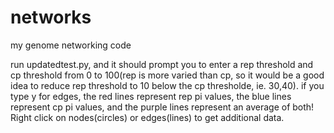 # networks
my genome networking code

run updatedtest.py, and it should prompt you to enter a rep threshold and cp threshold from 0 to 100(rep is more varied than cp, so it would be a good idea to reduce rep threshold to 10 below the cp thresholde, ie. 30,40). if you type y for edges, the red lines represent rep pi values, the blue lines represent cp pi values, and the purple lines represent an average of both! Right click on nodes(circles) or edges(lines) to get additional data.
